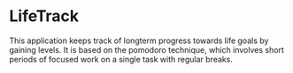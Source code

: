 # LifeTrack

This application keeps track of longterm progress towards life goals by gaining levels. It is based on the pomodoro technique, which involves short periods of focused work on a single task with regular breaks. 

